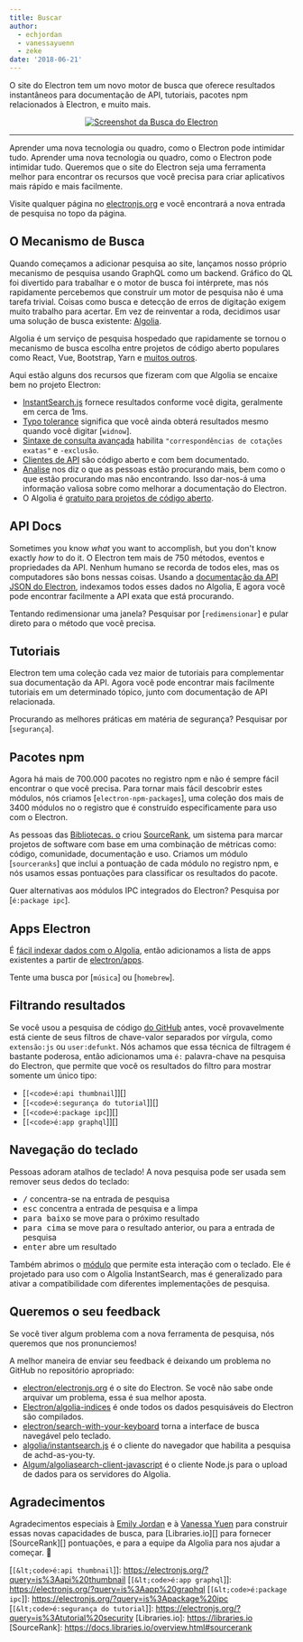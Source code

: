 ```yaml
---
title: Buscar
author:
  - echjordan
  - vanessayuenn
  - zeke
date: '2018-06-21'
---
```


O site do Electron tem um novo motor de busca que oferece resultados instantâneos para documentação de API, tutoriais, pacotes npm relacionados à Electron, e muito mais.

<figure>
  <a href="https://electronjs.org/?query=resize" style="display: block; text-align: center;">
    <img class="screenshot" src="https://user-images.githubusercontent.com/2289/41683719-417ca80a-7490-11e8-9a52-fb145f4251ba.png" alt="Screenshot da Busca do Electron">
  </a>
</figure>

---

Aprender uma nova tecnologia ou quadro, como o Electron pode intimidar tudo. Aprender uma nova tecnologia ou quadro, como o Electron pode intimidar tudo. Queremos que o site do Electron seja uma ferramenta melhor para encontrar os recursos que você precisa para criar aplicativos mais rápido e mais facilmente.

Visite qualquer página no [electronjs.org](https://electronjs.org) e você encontrará a nova entrada de pesquisa no topo da página.

## O Mecanismo de Busca

Quando começamos a adicionar pesquisa ao site, lançamos nosso próprio mecanismo de pesquisa usando GraphQL como um backend. Gráfico do QL foi divertido para trabalhar e o motor de busca foi intérprete, mas nós rapidamente percebemos que construir um motor de pesquisa não é uma tarefa trivial. Coisas como busca e detecção de erros de digitação exigem muito trabalho para acertar. Em vez de reinventar a roda, decidimos usar uma solução de busca existente: [Algolia](https://algolia.com).

Algolia é um serviço de pesquisa hospedado que rapidamente se tornou o mecanismo de busca escolha entre projetos de código aberto populares como React, Vue, Bootstrap, Yarn e [muitos outros](https://community.algolia.com/docsearch/).

Aqui estão alguns dos recursos que fizeram com que Algolia se encaixe bem no projeto Electron:

- [InstantSearch.js](https://community.algolia.com/instantsearch.js) fornece resultados conforme você digita, geralmente em cerca de 1ms.
- [Typo tolerance](https://www.algolia.com/doc/guides/textual-relevance/typo-tolerance/) significa que você ainda obterá resultados mesmo quando você digitar [`widnow`].
- [Sintaxe de consulta avançada](https://www.algolia.com/doc/api-reference/api-parameters/advancedSyntax/) habilita `"correspondências de cotações exatas"` e `-exclusão`.
- [Clientes de API](https://www.algolia.com/doc/api-client/javascript/getting-started/) são código aberto e com bem documentado.
- [Analise](https://www.algolia.com/doc/guides/analytics/analytics-overview/) nos diz o que as pessoas estão procurando mais, bem como o que estão procurando mas não encontrando. Isso dar-nos-á uma informação valiosa sobre como melhorar a documentação do Electron.
- O Algolia é [gratuito para projetos de código aberto](https://www.algolia.com/for-open-source).

## API Docs

Sometimes you know *what* you want to accomplish, but you don't know exactly *how* to do it. O Electron tem mais de 750 métodos, eventos e propriedades da API. Nenhum humano se recorda de todos eles, mas os computadores são bons nessas coisas. Usando a [documentação da API JSON do Electron](https://electronjs.org/blog/api-docs-json-schema), indexamos todos esses dados no Algolia, E agora você pode encontrar facilmente a API exata que está procurando.

Tentando redimensionar uma janela? Pesquisar por [`redimensionar`] e pular direto para o método que você precisa.

## Tutoriais

Electron tem uma coleção cada vez maior de tutoriais para complementar sua documentação da API. Agora você pode encontrar mais facilmente tutoriais em um determinado tópico, junto com documentação de API relacionada.

Procurando as melhores práticas em matéria de segurança? Pesquisar por [`segurança`].

## Pacotes npm

Agora há mais de 700.000 pacotes no registro npm e não é sempre fácil encontrar o que você precisa. Para tornar mais fácil descobrir estes módulos, nós criamos [`electron-npm-packages`], uma coleção dos mais de 3400 módulos no o registro que é construído especificamente para uso com o Electron.

As pessoas das [Bibliotecas. o](https://libraries.io) criou [SourceRank](https://docs.libraries.io/overview.html#sourcerank), um sistema para marcar projetos de software com base em uma combinação de métricas como: código, comunidade, documentação e uso. Criamos um módulo [`sourceranks`] que inclui a pontuação de cada módulo no registro npm, e nós usamos essas pontuações para classificar os resultados do pacote.

Quer alternativas aos módulos IPC integrados do Electron? Pesquisa por [`é:package ipc`].

## Apps Electron

É [fácil indexar dados com o Algolia](https://github.com/electron/algolia-indices), então adicionamos a lista de apps existentes a partir de [electron/apps](https://github.com/electron/apps).

Tente uma busca por [`música`] ou [`homebrew`].

## Filtrando resultados

Se você usou a pesquisa de código [do GitHub](https://github.com/search) antes, você provavelmente está ciente de seus filtros de chave-valor separados por vírgula, como `extensão:js` ou `user:defunkt`. Nós achamos que essa técnica de filtragem é bastante poderosa, então adicionamos uma `é:` palavra-chave na pesquisa do Electron, que permite que você os resultados do filtro para mostrar somente um único tipo:

- [`[<code>é:api thumbnail`]</code>][]
- [`[<code>é:segurança do tutorial`]</code>][]
- [`[<code>é:package ipc`]</code>][]
- [`[<code>é:app graphql`]</code>][]

## Navegação do teclado

Pessoas adoram atalhos de teclado! A nova pesquisa pode ser usada sem remover seus dedos do teclado:

- <kbd>/</kbd> concentra-se na entrada de pesquisa
- <kbd>esc</kbd> concentra a entrada de pesquisa e a limpa
- <kbd>para baixo</kbd> se move para o próximo resultado
- <kbd>para cima</kbd> se move para o resultado anterior, ou para a entrada de pesquisa
- <kbd>enter</kbd> abre um resultado

Também abrimos o [módulo](https://github.com/electron/search-with-your-keyboard/) que permite esta interação com o teclado. Ele é projetado para uso com o Algolia InstantSearch, mas é generalizado para ativar a compatibilidade com diferentes implementações de pesquisa.

## Queremos o seu feedback

Se você tiver algum problema com a nova ferramenta de pesquisa, nós queremos que nos pronunciemos!

A melhor maneira de enviar seu feedback é deixando um problema no GitHub no repositório apropriado:

- [electron/electronjs.org](https://github.com/electron/electronjs.org) é o site do Electron. Se você não sabe onde arquivar um problema, essa é sua melhor aposta.
- [Electron/algolia-indices](https://github.com/electron/algolia-indices) é onde todos os dados pesquisáveis do Electron são compilados.
- [electron/search-with-your-keyboard](https://github.com/electron/search-with-your-keyboard) torna a interface de busca navegável pelo teclado.
- [algolia/instantsearch.js](https://github.com/algolia/instantsearch.js) é o cliente do navegador que habilita a pesquisa de achd-as-you-ty.
- [Algum/algoliasearch-client-javascript](https://github.com/algolia/algoliasearch-client-javascript) é o cliente Node.js para o upload de dados para os servidores do Algolia.

## Agradecimentos

Agradecimentos especiais à [Emily Jordan](https://github.com/echjordan) e à [Vanessa Yuen](https://github.com/vanessayuenn) para construir essas novas capacidades de busca, para [Libraries.io][] para fornecer [SourceRank][] pontuações, e para a equipe da Algolia para nos ajudar a começar. 🍹

[`[&lt;code>é:api thumbnail`]</code>]: https://electronjs.org/?query=is%3Aapi%20thumbnail
[`[&lt;code>é:app graphql`]</code>]: https://electronjs.org/?query=is%3Aapp%20graphql
[`[&lt;code>é:package ipc`]</code>]: https://electronjs.org/?query=is%3Apackage%20ipc
[`[&lt;code>é:segurança do tutorial`]</code>]: https://electronjs.org/?query=is%3Atutorial%20security
[Libraries.io]: https://libraries.io
[SourceRank]: https://docs.libraries.io/overview.html#sourcerank
